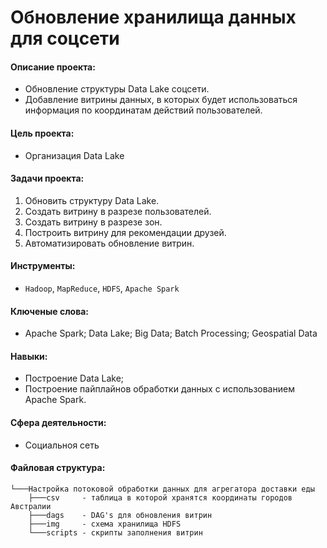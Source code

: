# Обновление хранилища данных для соцсети

#### Описание проекта:
* Обновление структуры Data Lake соцсети.
* Добавление витрины данных, в которых будет использоваться информация по координатам действий пользователей. 

#### Цель проекта:
* Организация Data Lake

#### Задачи проекта:
1. Обновить структуру Data Lake.
2. Создать витрину в разрезе пользователей.
3. Создать витрину в разрезе зон.
4. Построить витрину для рекомендации друзей.
5. Автоматизировать обновление витрин.

#### Инструменты: 
* `Hadoop`, `MapReduce`, `HDFS`, `Apache Spark`

#### Ключеные слова:
* Apache Spark; Data Lake; Big Data; Batch Processing; Geospatial Data

#### Навыки:
- Построение Data Lake;
- Построение пайплайнов обработки данных с использованием Apache Spark.

#### Сфера деятельности:
* Социальноя сеть

#### Файловая структура:
```
└───Настройка потоковой обработки данных для агрегатора доставки еды
    ├───csv     - таблица в которой хранятся координаты городов Австралии
    ├───dags    - DAG's для обновления витрин
    ├───img     - схема хранилища HDFS
    └───scripts - скрипты заполнения витрин
```